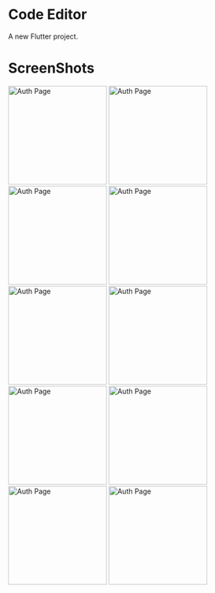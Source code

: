 # Code Editor

A new Flutter project.


# ScreenShots
<img width="200" alt="Auth Page" src="https://github.com/SamarS1ngh/code_editor/assets/112770584/9fd9e947-b1f3-46b3-baf1-d3cef913e2d9">
<img width="200" alt="Auth Page" src="https://github.com/SamarS1ngh/code_editor/assets/112770584/8b1add77-79a9-4153-aff4-67418ba3502e">

<img width="200" alt="Auth Page" src="https://github.com/SamarS1ngh/code_editor/assets/112770584/b99be2bf-0c89-4cc0-8910-a5aff2ff4ea5">

<img width="200" alt="Auth Page" src="https://github.com/SamarS1ngh/code_editor/assets/112770584/382b0fb9-4c3f-4f6e-a6b8-a0f6b010a8ed">

<img width="200" alt="Auth Page" src="https://github.com/SamarS1ngh/code_editor/assets/112770584/178a32ca-933e-48e3-9f3e-fe0b4a1e4745">

<img width="200" alt="Auth Page" src="https://github.com/SamarS1ngh/code_editor/assets/112770584/44655d20-bdf9-48d9-83b7-9b973094cdd7">

<img width="200" alt="Auth Page" src="https://github.com/SamarS1ngh/code_editor/assets/112770584/14fb5bb8-5cc9-49f6-9449-812e5cf99c63">

<img width="200" alt="Auth Page" src="https://github.com/SamarS1ngh/code_editor/assets/112770584/04404a3d-8f31-48b7-8677-7a740a2b5ee0">
<img width="200" alt="Auth Page" src="https://github.com/SamarS1ngh/code_editor/assets/112770584/26a5b587-73af-4dd9-b852-93187157d43a">
<img width="200" alt="Auth Page" src="https://github.com/SamarS1ngh/code_editor/assets/112770584/bad0fb46-96c5-4633-8bb0-6d59159afdfd">











